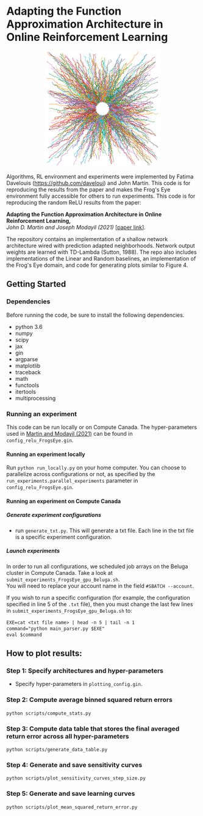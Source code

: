 # Adapting the Function Approximation Architecture in Online Reinforcement Learning 

<p align="center">
  <img src="Frog_Eye_img.png" alt="The Frog's Eye data distribution."/>
</p>

Algorithms, RL environment and experiments were implemented by Fatima Davelouis (https://github.com/daveloui) and John Martin. This code is for reproducing the results from the paper and makes the Frog's Eye environment fully accessible for others to run experiments. This code is for reproducing the random ReLU results from the paper:

**Adapting the Function Approximation Architecture
in Online Reinforcement Learning,**<br />
*John D. Martin and Joseph Modayil (2021)* [[paper link](https://arxiv.org/pdf/2106.09776.pdf)].

The repository contains an implementation of a shallow network architecture wired with prediction adapted neighborhoods.
Network output weights are learned with TD-Lambda (Sutton, 1988).
The repo also includes implementations of the Linear and Random baselines, an implementation of the Frog's Eye domain, and code for generating plots similar to Figure 4. 

## Getting Started
### Dependencies 
Before running the code, be sure to install the following dependencies. 

- python 3.6
- numpy
- scipy<br />
- jax
- gin
- argparse
- matplotlib
- traceback
- math
- functools<br />
- itertools
- multiprocessing

### Running an experiment
This code can be run locally or on Compute Canada.
The hyper-parameters used in [Martin and Modayil (2021)](https://arxiv.org/pdf/2106.09776.pdf) can be found in `config_relu_FrogsEye.gin`. 

#### Running an experiment locally
Run `python run_locally.py` on your home computer. 
You can choose to parallelize across configurations or not,
as specified by the `run_experiments.parallel_experiments` parameter in `config_relu_FrogsEye.gin`.


#### Running an experiment on Compute Canada
##### Generate experiment configurations
- run `generate_txt.py`. This will generate a txt file. Each line in the txt file is a specific experiment configuration.

##### Launch experiments
In order to run all configurations, we scheduled job arrays on the Beluga cluster in Compute Canada.
Take a look at `submit_experiments_FrogsEye_gpu_Beluga.sh`.<br />
You will need to replace your account name in the field `#SBATCH --account`.<br />

If you wish to run a specific configuration (for example, the configuration specified in line 5 of the `.txt` file), 
then you must change the last few lines in `submit_experiments_FrogsEye_gpu_Beluga.sh` to:
```shell
EXE=cat <txt file name> | head -n 5 | tail -n 1
command="python main_parser.py $EXE"
eval $command 
```


## How to plot results:
### Step 1: Specify architectures and hyper-parameters<br />
- Specify hyper-parameters in `plotting_config.gin`. 

### Step 2: Compute average binned squared return errors<br /> 
```commandline
python scripts/compute_stats.py
```
### Step 3: Compute data table that stores the final averaged return error across all hyper-parameters
```commandline
python scripts/generate_data_table.py
```

### Step 4: Generate and save sensitivity curves<br />
```commandline
python scripts/plot_sensitivity_curves_step_size.py
```

### Step 5: Generate and save learning curves<br />
```commandline
python scripts/plot_mean_squared_return_error.py
```
